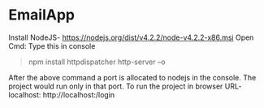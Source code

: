 # EmailApp
Install NodeJS- https://nodejs.org/dist/v4.2.2/node-v4.2.2-x86.msi
Open Cmd:
Type this in console
> npm install httpdispatcher
>http-server –o

 After the above command a port is allocated to nodejs in the console. The project would run only in that port.
To run the project in browser URL- localhost: http://localhost:<portnumber>/login
